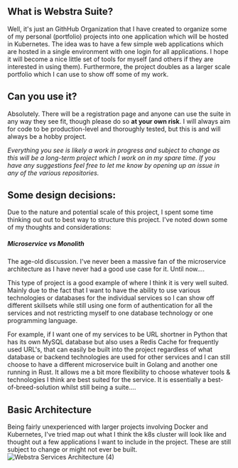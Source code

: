 ## What is Webstra Suite?
Well, it's just an GithHub Organization that I have created to organize some of my personal (portfolio) projects into one application which will be hosted in Kubernetes.
The idea was to have a few simple web applications which are  hosted in a single environment with one login for all applications.
I hope it will become a nice little set of tools for myself (and others if they are interested in using them). Furthermore, the project doubles as a larger scale portfolio which I can use to show off some of my work.

## Can you use it?
Absolutely. There will be a registration page and anyone can use the suite in any way they see fit, though please do so **at your own risk**. I will always aim for code to be production-level and thoroughly tested, but this is and will always be a hobby project.

*Everything you see is likely a work in progress and subject to change as this will be a long-term project which I work on in my spare time. If you have any suggestions feel free to let me know by opening up an issue in any of the various repositories.*
  
## Some design decisions:
Due to the nature and potential scale of this project, I spent some time thinking out out to best way to structure this project. I've noted down some of my thoughts and considerations:
##### Microservice vs Monolith
The age-old discussion. I've never been a massive fan of the microservice architecture as I have never had a good use case for it. Until now....

This type of project is a good example of where I think it is very well suited. Mainly due to the fact that I want to have the ability to use various technologies or databases for the individual services so I can show off different skillsets while still using one form of authentication for all the services and not restricting myself to one database technology or one programming language. 

For example, if I want one of my services to be URL shortner in Python that has its own MySQL database but also uses a Redis Cache for frequently used URL's, that can easily be built into the project regardless of what database or backend technologies are used for other services and I can still choose to have a different microservice built in Golang and another one running in Rust. It allows me a bit more flexibility to choose whatever tools & technologies I think are best suited for the service.
It is essentially a best-of-breed-solution whilst still being a suite....

## Basic Architecture
Being fairly unexperienced with larger projects involving Docker and Kubernetes, I've tried map out what I think the k8s cluster will look like and thought out a few applications I want to include in the project. These are still subject to change or might not ever be built.
![Webstra Services Architecture (4)](https://user-images.githubusercontent.com/82543732/194874656-1489c827-a3b6-4a98-8629-951a43cd9b4e.png)




